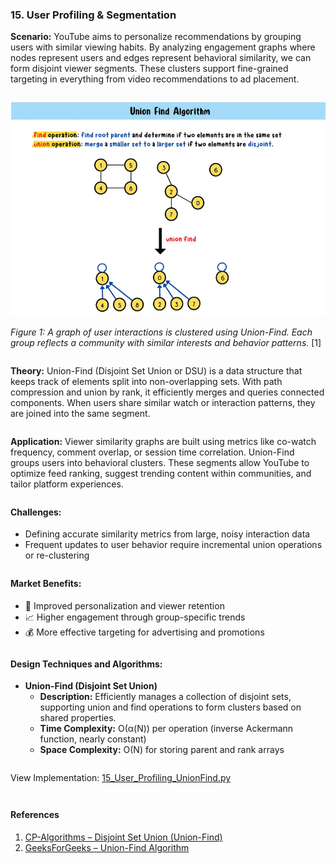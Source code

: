 ### 15. User Profiling & Segmentation
<div class="justified" style="margin-bottom: 2em;">
  <strong>Scenario:</strong> YouTube aims to personalize recommendations by grouping users with similar viewing habits. By analyzing engagement graphs where nodes represent users and edges represent behavioral similarity, we can form disjoint viewer segments. These clusters support fine-grained targeting in everything from video recommendations to ad placement.
</div>

![Union-Find Clustering](/assets/images/15.png)

<div class="justified" style="margin-bottom: 2em;">
  <em>Figure 1: A graph of user interactions is clustered using Union-Find. Each group reflects a community with similar interests and behavior patterns.</em> [1]
</div>

<div class="justified" style="margin-bottom: 2em;">
  <strong>Theory:</strong> Union-Find (Disjoint Set Union or DSU) is a data structure that keeps track of elements split into non-overlapping sets. With path compression and union by rank, it efficiently merges and queries connected components. When users share similar watch or interaction patterns, they are joined into the same segment.
</div>

<div class="justified" style="margin-bottom: 2em;">
  <strong>Application:</strong> Viewer similarity graphs are built using metrics like co-watch frequency, comment overlap, or session time correlation. Union-Find groups users into behavioral clusters. These segments allow YouTube to optimize feed ranking, suggest trending content within communities, and tailor platform experiences.
</div>

<h4 style="margin-top: 2em;">Challenges:</h4>
<ul style="margin-bottom: 2em;">
  <li>Defining accurate similarity metrics from large, noisy interaction data</li>
  <li>Frequent updates to user behavior require incremental union operations or re-clustering</li>
</ul>

<h4 style="margin-top: 2em;">Market Benefits:</h4>
<ul style="margin-bottom: 2em;">
  <li>🎯 Improved personalization and viewer retention</li>
  <li>📈 Higher engagement through group-specific trends</li>
  <li>💰 More effective targeting for advertising and promotions</li>
</ul>

<h4 style="margin-top: 2em;">Design Techniques and Algorithms:</h4>
<ul style="margin-bottom: 2em;">
  <li><strong>Union-Find (Disjoint Set Union)</strong><br>
    <ul>
      <li><strong>Description:</strong> Efficiently manages a collection of disjoint sets, supporting union and find operations to form clusters based on shared properties.</li>
      <li><strong>Time Complexity:</strong> O(α(N)) per operation (inverse Ackermann function, nearly constant)</li>
      <li><strong>Space Complexity:</strong> O(N) for storing parent and rank arrays</li>
    </ul>
  </li>
</ul>

<p style="margin-top: 2em;">View Implementation: <a href="https://github.com/AdityaKhatawkar/aditya_aps_portfolio.github.io/blob/main/codes/15_User_Profiling_UnionFind.py" target="_blank">15_User_Profiling_UnionFind.py</a></p>

<h4 style="margin-top: 3em;">References</h4>
<ol style="margin-bottom: 3em;">
  <li><a href="https://cp-algorithms.com/data_structures/disjoint_set_union.html" target="_blank">CP-Algorithms – Disjoint Set Union (Union-Find)</a></li>
  <li><a href="https://www.geeksforgeeks.org/union-find/" target="_blank">GeeksForGeeks – Union-Find Algorithm</a></li>
</ol>
